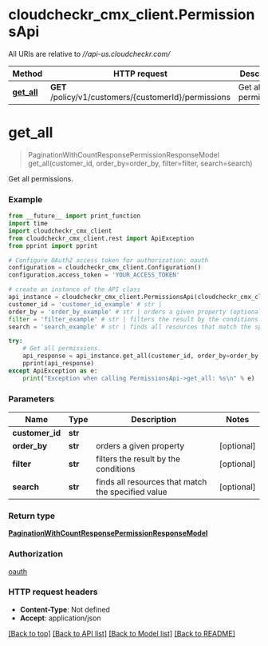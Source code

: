 # cloudcheckr_cmx_client.PermissionsApi

All URIs are relative to *//api-us.cloudcheckr.com/*

Method | HTTP request | Description
------------- | ------------- | -------------
[**get_all**](PermissionsApi.md#get_all) | **GET** /policy/v1/customers/{customerId}/permissions | Get all permissions.

# **get_all**
> PaginationWithCountResponsePermissionResponseModel get_all(customer_id, order_by=order_by, filter=filter, search=search)

Get all permissions.

### Example
```python
from __future__ import print_function
import time
import cloudcheckr_cmx_client
from cloudcheckr_cmx_client.rest import ApiException
from pprint import pprint

# Configure OAuth2 access token for authorization: oauth
configuration = cloudcheckr_cmx_client.Configuration()
configuration.access_token = 'YOUR_ACCESS_TOKEN'

# create an instance of the API class
api_instance = cloudcheckr_cmx_client.PermissionsApi(cloudcheckr_cmx_client.ApiClient(configuration))
customer_id = 'customer_id_example' # str | 
order_by = 'order_by_example' # str | orders a given property (optional)
filter = 'filter_example' # str | filters the result by the conditions (optional)
search = 'search_example' # str | finds all resources that match the specified value (optional)

try:
    # Get all permissions.
    api_response = api_instance.get_all(customer_id, order_by=order_by, filter=filter, search=search)
    pprint(api_response)
except ApiException as e:
    print("Exception when calling PermissionsApi->get_all: %s\n" % e)
```

### Parameters

Name | Type | Description  | Notes
------------- | ------------- | ------------- | -------------
 **customer_id** | **str**|  | 
 **order_by** | **str**| orders a given property | [optional] 
 **filter** | **str**| filters the result by the conditions | [optional] 
 **search** | **str**| finds all resources that match the specified value | [optional] 

### Return type

[**PaginationWithCountResponsePermissionResponseModel**](PaginationWithCountResponsePermissionResponseModel.md)

### Authorization

[oauth](../README.md#oauth)

### HTTP request headers

 - **Content-Type**: Not defined
 - **Accept**: application/json

[[Back to top]](#) [[Back to API list]](../README.md#documentation-for-api-endpoints) [[Back to Model list]](../README.md#documentation-for-models) [[Back to README]](../README.md)

